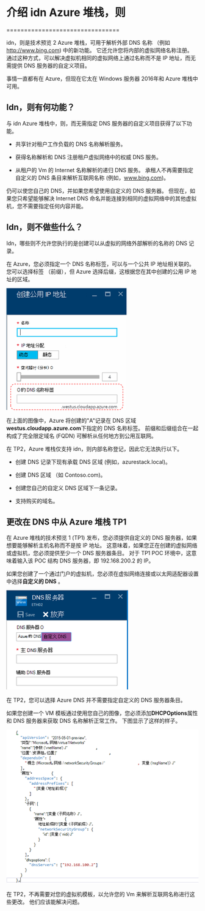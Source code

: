 <properties
    pageTitle="了解在 Azure 堆栈 TP2 DNS |Microsoft Azure"
    description="了解新的 DNS 功能和功能在 Azure 堆栈 TP2"
    services="azure-stack"
    documentationCenter=""
    authors="ScottNapolitan"
    manager="darmour"
    editor=""/>

<tags
    ms.service="azure-stack"
    ms.workload="na"
    ms.tgt_pltfrm="na"
    ms.devlang="na"
    ms.topic="get-started-article"
    ms.date="09/26/2016"
    ms.author="scottnap"/>

# <a name="introducing-idns-for-azure-stack"></a>介绍 idn Azure 堆栈，则
================================

idn，则是技术预览 2 Azure 堆栈，可用于解析外部 DNS 名称 （例如 http://www.bing.com) 中的新功能。
它还允许您将内部的虚拟网络名称注册。 通过这种方式，可以解决虚拟机相同的虚拟网络上通过名称而不是 IP 地址，而无需提供 DNS 服务器的自定义项目。

事情一直都有在 Azure，但现在它太在 Windows 服务器 2016年和 Azure 堆栈中可用。

<a name="what-does-idns-do"></a>Idn，则有何功能？
------------------

与 idn Azure 堆栈中，则，而无需指定 DNS 服务器的自定义项目获得了以下功能。

-   共享针对租户工作负载的 DNS 名称解析服务。

-   获得名称解析和 DNS 注册租户虚拟网络中的权威 DNS 服务。

-   从租户的 Vm 的 Internet 名称解析的递归 DNS 服务。 承租人不再需要指定自定义的 DNS 条目来解析互联网名称 (例如，www.bing.com)。

仍可以使您自己的 DNS，并如果您希望使用自定义的 DNS 服务器。 但现在，如果您只希望能够解决 Internet DNS 命名并能连接到相同的虚拟网络中的其他虚拟机，您不需要指定任何内容并能。

<a name="what-does-idns-not-do"></a>Idn，则不做些什么？
---------------------

Idn，哪些则不允许您执行的是创建可以从虚拟的网络外部解析的名称的 DNS 记录。

在 Azure，您必须指定一个 DNS 名称标签，可以与一个公共 IP 地址相关联的。 您可以选择标签 （前缀），但 Azure 选择后缀，这根据您在其中创建的公用 IP 地址的区域。

![屏幕截图的 DNS 名称标签](media/azure-stack-understanding-dns-in-tp2/image3.png)

在上面的图像中，Azure 将创建的"A"记录在 DNS 区域**westus.cloudapp.azure.com**下指定的 DNS 名称标签。 前缀和后缀组合在一起构成了完全限定域名 (FQDN) 可解析从任何地方到公用互联网。

在 TP2，Azure 堆栈仅支持 idn，则内部名称登记，因此它无法执行以下。

-   创建 DNS 记录下现有承载 DNS 区域 (例如，azurestack.local)。

-   创建 DNS 区域 （如 Contoso.com)。

-   创建您自己的自定义 DNS 区域下一条记录。

-   支持购买的域名。


<a name="changes-in-dns-from-azure-stack-tp1"></a>更改在 DNS 中从 Azure 堆栈 TP1
-----------------------------------

在 Azure 堆栈的技术预览 1 (TP1) 发布，您必须提供自定义的 DNS 服务器，如果想要能够解析主机名称而不是按 IP 地址。 这意味着，如果您正在创建的虚拟网络或虚拟机，您必须提供至少一个 DNS 服务器条目。 对于 TP1 POC 环境中，这意味着输入该 POC 结构 DNS 服务器，即 192.168.200.2 的 IP。

如果您创建了一个通过门户的虚拟机，您必须在虚拟网络连接或以太网适配器设置中选择**自定义的 DNS** 。

![指定自定义的 DNS 服务器的屏幕截图](media/azure-stack-understanding-dns-in-tp2/image1.png)

在 TP2，您可以选择 Azure DNS 并不需要指定自定义的 DNS 服务器条目。

如果您创建一个 VM 模板通过使用您自己的图像，您必须添加**DHCPOptions**属性和 DNS 服务器来获取 DNS 名称解析正常工作。 下图显示了这样的样子。

![屏幕截图的 DHCPOptions 属性](media/azure-stack-understanding-dns-in-tp2/image2.png)

在 TP2，不再需要对您的虚拟机模板，以允许您的 Vm 来解析互联网名称进行这些更改。 他们应该能解决问题。